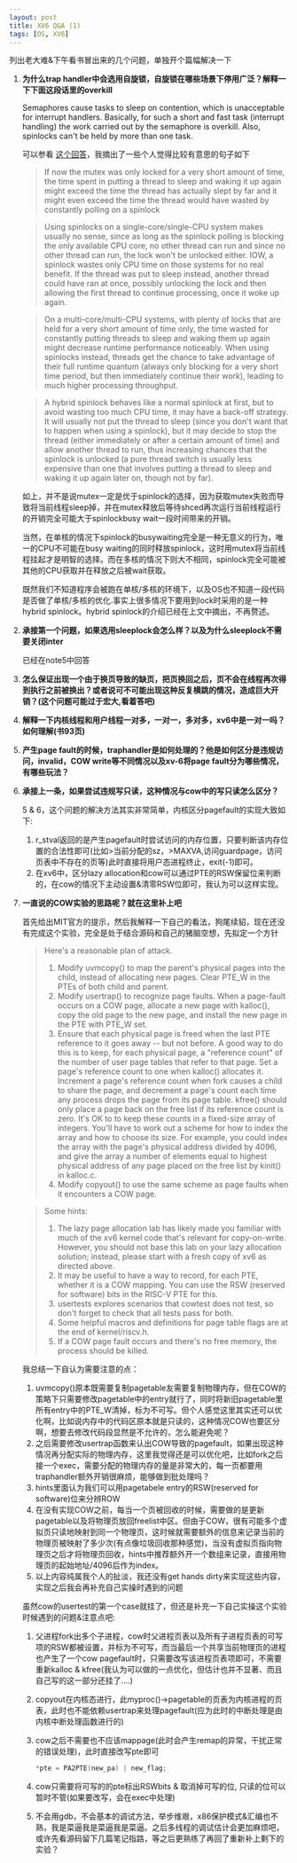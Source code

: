 ```yaml
---
layout: post
title: XV6 Q&A (1)
tags: [OS, XV6]
---
```


列出老大难&下午看书冒出来的几个问题，单独开个篇幅解决一下

1. **为什么trap handler中会选用自旋锁，自旋锁在哪些场景下停用广泛？解释一下下面这段话里的overkill**

    Semaphores cause tasks to sleep on contention, which is unacceptable for interrupt handlers. Basically, for such a short and fast task (interrupt handling) the work carried out by the semaphore is overkill. Also, spinlocks can't be held by more than one task.

    可以参看 [这个回答](https://stackoverflow.com/questions/5869825/when-should-one-use-a-spinlock-instead-of-mutex)，我摘出了一些个人觉得比较有意思的句子如下

    >If now the mutex was only locked for a very short amount of time, the time spent in putting a thread to sleep and waking it up again might exceed the time the thread has actually slept by far and it might even exceed the time the thread would have wasted by constantly polling on a spinlock

    >Using spinlocks on a single-core/single-CPU system makes usually no sense, since as long as the spinlock polling is blocking the only available CPU core, no other thread can run and since no other thread can run, the lock won't be unlocked either. IOW, a spinlock wastes only CPU time on those systems for no real benefit. If the thread was put to sleep instead, another thread could have ran at once, possibly unlocking the lock and then allowing the first thread to continue processing, once it woke up again.

    >On a multi-core/multi-CPU systems, with plenty of locks that are held for a very short amount of time only, the time wasted for constantly putting threads to sleep and waking them up again might decrease runtime performance noticeably. When using spinlocks instead, threads get the chance to take advantage of their full runtime quantum (always only blocking for a very short time period, but then immediately continue their work), leading to much higher processing throughput.

    >A hybrid spinlock behaves like a normal spinlock at first, but to avoid wasting too much CPU time, it may have a back-off strategy. It will usually not put the thread to sleep (since you don't want that to happen when using a spinlock), but it may decide to stop the thread (either immediately or after a certain amount of time) and allow another thread to run, thus increasing chances that the spinlock is unlocked (a pure thread switch is usually less expensive than one that involves putting a thread to sleep and waking it up again later on, though not by far).

    如上，并不是说mutex一定是优于spinlock的选择，因为获取mutex失败而导致将当前线程sleep掉，并在mutex释放后等待shced再次运行当前线程运行的开销完全可能大于spinlockbusy wait一段时间带来的开销。

    当然，在单核的情况下spinlock的busywaiting完全是一种无意义的行为，唯一的CPU不可能在busy waiting的同时释放spinlock，这时用mutex将当前线程挂起才是明智的选择。而在多核的情况下则大不相同，spinlock完全可能被其他的CPU获取并在释放之后被wait获取。

    既然我们不知道程序会被跑在单核/多核的环境下，以及OS也不知道一段代码是否做了单核/多核的优化.事实上很多情况下要用到lock时采用的是一种hybrid spinlock。hybrid spinlock的介绍已经在上文中摘出，不再赘述。
2. **承接第一个问题，如果选用sleeplock会怎么样？以及为什么sleeplock不需要关闭inter**

    已经在note5中回答
3. **怎么保证出现一个由于换页导致的缺页，把页换回之后，页不会在线程再次得到执行之前被换出？或者说可不可能出现这种反复横跳的情况，造成巨大开销？(这个问题可能过于宏大,看着答吧)**
4. **解释一下内核线程和用户线程一对多，一对一，多对多，xv6中是一对一吗？如何理解(书93页)**
5. **产生page fault的时候，traphandler是如何处理的？他是如何区分是违规访问，invalid，COW write等不同情况以及xv-6将page fault分为哪些情况，有哪些玩法？**
6. **承接上一条，如果尝试违规写只读，这种情况与cow中的写只读怎么区分？**

    5 & 6，这个问题的解决方法其实非常简单，内核区分pagefault的实现大致如下:
    1. r_stval返回的是产生pagefault时尝试访问的内存位置，只要判断该内存位置的合法性即可(比如>当前分配的sz，>MAXVA,访问guardpage，访问页表中不存在的页等)此时直接将用户态进程终止，exit(-1)即可。
    2. 在xv6中，区分lazy allocation和cow可以通过PTE的RSW保留位来判断的，在cow的情况下主动设置&清零RSW位即可，我认为可以这样实现。

7. **一直说的COW实验的思路呢？就在这里补上吧**

    首先给出MIT官方的提示，然后我解释一下自己的看法，狗尾续貂，现在还没有完成这个实验，完全是处于结合源码和自己的猪脑空想，先拟定一个方针
    >Here's a reasonable plan of attack.
    >
    >1. Modify uvmcopy() to map the parent's physical pages into the child, instead of allocating new pages. Clear PTE_W in the PTEs of both child and parent.
    >1. Modify usertrap() to recognize page faults. When a page-fault occurs on a COW page, allocate a new page with kalloc(), copy the old page to the new page, and install the new page in the PTE with PTE_W set.
    >2. Ensure that each physical page is freed when the last PTE reference to it goes away -- but not before. A good way to do this is to keep, for each physical page, a "reference count" of the number of user page tables that refer to that page. Set a page's reference count to one when kalloc() allocates it. Increment a page's reference count when fork causes a child to share the page, and decrement a page's count each time any process drops the page from its page table. kfree() should only place a page back on the free list if its reference count is zero. It's OK to to keep these counts in a fixed-size array of integers. You'll have to work out a scheme for how to index the array and how to choose its size. For example, you could index the array with the page's physical address divided by 4096, and give the array a number of elements equal to highest physical address of any page placed on the free list by kinit() in kalloc.c.
    >3. Modify copyout() to use the same scheme as page faults when it encounters a COW page.

    >Some hints:
    >
    >1. The lazy page allocation lab has likely made you familiar with much of the xv6 kernel code that's relevant for copy-on-write. However, you should not base this lab on your lazy allocation solution; instead, please start with a fresh copy of xv6 as directed above.
    >2. It may be useful to have a way to record, for each PTE, whether it is a COW mapping. You can use the RSW (reserved for software) bits in the RISC-V PTE for this.
    >3. usertests explores scenarios that cowtest does not test, so don't forget to check that all tests pass for both.
    >4. Some helpful macros and definitions for page table flags are at the end of kernel/riscv.h.
    >5. If a COW page fault occurs and there's no free memory, the process should be killed.

    我总结一下自认为需要注意的点：
    1. uvmcopy()原本既需要复制pagetable友需要复制物理内存，但在COW的策略下只需要修改pagetable中的entry就行了，同时将新旧pagetable里所有entry中的PTE_W清掉，标为不可写。但个人感觉这里其实还可以优化啊，比如说内存中的代码区原本就是只读的，这种情况COW也要区分啊，想要去修改代码段显然是不允许的，怎么能避免呢？
    2. 之后需要修改usertrap函数来认出COW导致的pagefault，如果出现这种情况再分配实际的物理内存，这里我觉得还是可以优化吧，比如fork之后接一个exec，需要分配的物理内存的量是非常大的，每一页都要用traphandler额外开销很麻烦，能够做到批处理吗？
    3. hints里面认为我们可以用pagetabele entry的RSW(reserved for software)位来分辨ROW
    4. 在没有实现COW之前，每当一个页被回收的时候，需要做的是更新pagetable以及将物理页放回freelist中区。但由于COW，很有可能多个虚拟页只读地映射到同一个物理页，这时候就需要额外的信息来记录当前的物理页被映射了多少次(有点像垃圾回收那种感觉)，当没有虚拟页指向物理页之后才将物理页回收，hints中推荐额外开一个数组来记录，直接用物理页的起始地址/4096后作为index。
    5. 以上内容纯属我个人的扯淡，我还没有get hands dirty来实现这些内容，实现之后我会再补充自己实操时遇到的问题

    虽然cow的usertest的第一个case就挂了，但还是补充一下自己实操这个实验时候遇到的问题&注意点吧:
    1. 父进程fork出多个子进程，cow时父进程页表以及所有子进程页表的可写项的RSW都被设置，并标为不可写，而当最后一个共享当前物理页的进程也产生了一个cow pagefault时，只需要改写该进程页表项即可，不需要重新kalloc & kfree(我认为可以做的一点优化，但估计也并不显著、而且自己写的这一部分还挂了....)
    2. copyout在内核态进行，此myproc()->pagetable的页表为内核进程的页表，此时也不能依赖usertrap来处理pagefault(应为此时的中断处理是由内核中断处理函数进行的)
    3. cow之后不需要也不应该mappage(此时会产生remap的异常，干扰正常的错误处理)，此时直接改写pte即可

        ```c
        *pte = PA2PTE(new_pa) | new_flag;
        ```

    4. cow只需要将可写的的pte标出RSWbits & 取消掉可写的位, 只读的位可以暂时不管(如果要改写，会在exec中处理)
    5. 不会用gdb，不会基本的调试方法，举步维艰，x86保护模式&汇编也不熟，我是菜逼我是菜逼我是菜逼。之后多线程的调试估计会更加麻烦吧，或许先看源码留下几篇笔记指路，等之后更熟练了再回了重新补上剩下的实验？
